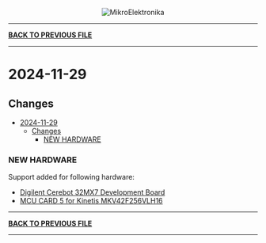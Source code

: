 <p align="center">
  <img src="http://www.mikroe.com/img/designs/beta/logo_small.png?raw=true" alt="MikroElektronika"/>
</p>

---

**[BACK TO PREVIOUS FILE](../changelog.md)**

---

# 2024-11-29

## Changes

- [2024-11-29](#2024-11-29)
  - [Changes](#changes)
    - [NEW HARDWARE](#new-hardware)

### NEW HARDWARE

Support added for following hardware:

+ [Digilent Cerebot 32MX7 Development Board](https://mplab-discover.microchip.com/v2/item/com.microchip.portal.evalboard/com.microchip.subcategories.modules-and-peripherals.communication.can.Others/mcu08.tdgl004/1.0.0?view=about)
+ [MCU CARD 5 for Kinetis MKV42F256VLH16](https://www.mikroe.com/mcu-card-5-for-kinetis-mkv42f256vlh16)

---

**[BACK TO PREVIOUS FILE](../changelog.md)**

---
